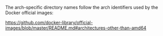 The arch-specific directory names follow the arch identifiers used by the Docker official images:

https://github.com/docker-library/official-images/blob/master/README.md#architectures-other-than-amd64